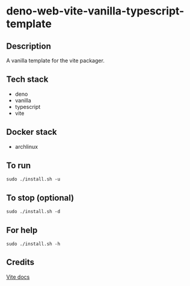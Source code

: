 # deno-web-vite-vanilla-typescript-template

## Description
A vanilla template for the vite packager.

## Tech stack
- deno
- vanilla
- typescript
- vite

## Docker stack
- archlinux

## To run
`sudo ./install.sh -u`

## To stop (optional)
`sudo ./install.sh -d`

## For help
`sudo ./install.sh -h`

## Credits
[Vite docs](https://vitejs.dev/guide/)